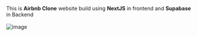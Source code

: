 This is **Airbnb Clone** website build using **NextJS** in frontend and **Supabase** in Backend 
<br> <br> 
![image](https://github.com/PranavPatil-21/Airbnb_Clone/assets/107180533/c16afc08-0cf7-4fcc-ac7f-14e44209b681)
